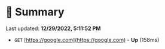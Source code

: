 # 📖 Summary
Last updated: **12/29/2022, 5:11:52 PM**

- `GET` [https://google.com](https://google.com) - **Up** (158ms)
